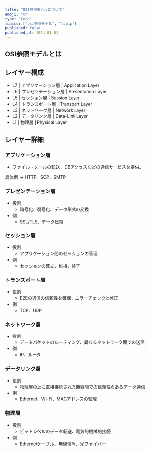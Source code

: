 ```yaml
---
title: "OSI参照モデルについて"
emoji: "🌐"
type: "tech"
topics: ["osi参照モデル", "tcpip"]
published: false
published_at: 2024-01-01
---
```


## OSI参照モデルとは

## レイヤー構成

- L7 | アプリケーション層 | Application Layer
- L6 | プレゼンテーション層 | Presentation Layer
- L5 | セッション層 | Session Layer
- L4 | トランスポート層 | Transport Layer
- L3 | ネットワーク層 | Network Layer
- L2 | データリンク層 | Data-Link Layer
- L1 | 物理層 | Physical Layer

## レイヤー詳細

### アプリケーション層

- ファイル・メールの転送、DBアクセスなどの通信サービスを提供。

具体例
→ HTTP、SCP、SMTP

### プレゼンテーション層

- 役割
  - 暗号化、復号化、データ形式の変換
- 例
  - SSL/TLS、データ圧縮

### セッション層

- 役割
  - アプリケーション間のセッションの管理
- 例
  - セッションの確立、維持、終了

### トランスポート層

- 役割
  - E2Eの通信の信頼性を確保、エラーチェックと修正
- 例
  - TCP、UDP

### ネットワーク層

- 役割
  - データパケットのルーティング、異なるネットワーク間での送信
- 例
  - IP、ルータ

### データリンク層

- 役割
  - 物理層の上に直接接続された機器間での信頼性のあるデータ通信
- 例
  - Ethernet、Wi-Fi、MACアドレスの管理

### 物理層

- 役割
  - ビットレベルのデータ転送、電気的機械的接続
- 例
  - Ethernetケーブル、無線信号、光ファイバー

